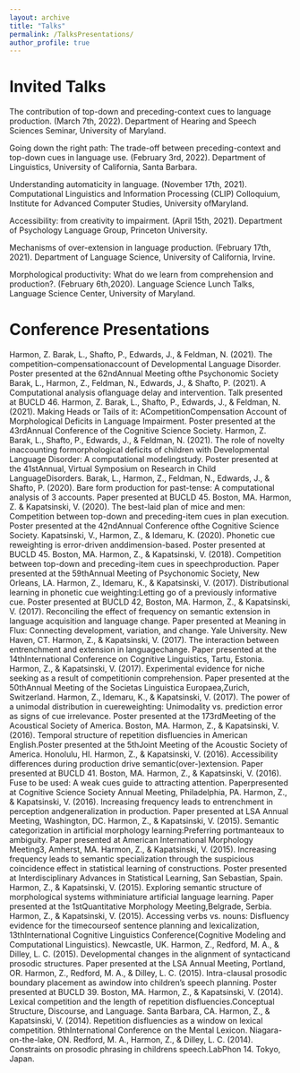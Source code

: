 ```yaml
---
layout: archive
title: "Talks"
permalink: /TalksPresentations/
author_profile: true
---
```


# Invited Talks

The contribution of top-down and preceding-context cues to language production. (March 7th, 2022). Department of Hearing and Speech Sciences Seminar, University of Maryland.

Going down the right path: The trade-off between preceding-context and top-down cues in language use. (February 3rd, 2022). Department of Linguistics, University of California, Santa Barbara.

Understanding automaticity in language. (November 17th, 2021). Computational Linguistics and Information Processing (CLIP) Colloquium, Institute for Advanced Computer Studies, University ofMaryland.

Accessibility: from creativity to impairment. (April 15th, 2021). Department of Psychology Language Group, Princeton University.

Mechanisms of over-extension in language production. (February 17th, 2021). Department of Language Science, University of California, Irvine.

Morphological productivity: What do we learn from comprehension and production?. (February 6th,2020). Language Science Lunch Talks, Language Science Center, University of Maryland.


# Conference Presentations
Harmon, Z. Barak, L., Shafto, P., Edwards, J., & Feldman, N. (2021). The competition–compensationaccount of Developmental Language Disorder. Poster presented at the 62ndAnnual Meeting ofthe Psychonomic Society
Barak, L., Harmon, Z., Feldman, N., Edwards, J., & Shafto, P. (2021). A Computational analysis oflanguage delay and intervention. Talk presented at BUCLD 46.
Harmon, Z. Barak, L., Shafto, P., Edwards, J., & Feldman, N. (2021). Making Heads or Tails of it: ACompetitionCompensation Account of Morphological Deficits in Language Impairment. Poster presented at the 43rdAnnual Conference of the Cognitive Science Society.
Harmon, Z. Barak, L., Shafto, P., Edwards, J., & Feldman, N. (2021). The role of novelty inaccounting formorphological deficits of children with Developmental Language Disorder: A computational modelingstudy. Poster presented at the 41stAnnual, Virtual Symposium on Research in Child LanguageDisorders.
Barak, L., Harmon, Z., Feldman, N., Edwards, J., & Shafto, P. (2020). Bare form production for past-tense: A computational analysis of 3 accounts. Paper presented at BUCLD 45. Boston, MA.
Harmon, Z. & Kapatsinski, V. (2020). The best-laid plan of mice and men: Competition between top-down and preceding-item cues in plan execution. Poster presented at the 42ndAnnual Conference ofthe Cognitive Science Society.
Kapatsinski, V., Harmon, Z., & Idemaru, K. (2020). Phonetic cue reweighting is error-driven anddimension-based. Poster presented at BUCLD 45. Boston, MA.
Harmon, Z., & Kapatsinski, V. (2018). Competition between top-down and preceding-item cues in speechproduction. Paper presented at the 59thAnnual Meeting of Psychonomic Society, New Orleans, LA.
Harmon, Z., Idemaru, K., & Kapatsinski, V. (2017). Distributional learning in phonetic cue weighting:Letting go of a previously informative cue. Poster presented at BUCLD 42, Boston, MA.
Harmon, Z., & Kapatsinski, V. (2017). Reconciling the effect of frequency on semantic extension in language acquisition and language change. Paper presented at Meaning in Flux: Connecting development, variation, and change. Yale University. New Haven, CT.
Harmon, Z., & Kapatsinski, V. (2017). The interaction between entrenchment and extension in languagechange. Paper presented at the 14thInternational Conference on Cognitive Linguistics, Tartu, Estonia.
Harmon, Z., & Kapatsinski, V. (2017). Experimental evidence for niche seeking as a result of competitionin comprehension. Paper presented at the 50thAnnual Meeting of the Societas Linguistica Europaea,Zurich, Switzerland.
Harmon, Z., Idemaru, K., & Kapatsinski, V. (2017). The power of a unimodal distribution in cuereweighting: Unimodality vs. prediction error as signs of cue irrelevance. Poster presented at the 173rdMeeting of the Acoustical Society of America. Boston, MA.
Harmon, Z., & Kapatsinski, V. (2016). Temporal structure of repetition disfluencies in American English.Poster presented at the 5thJoint Meeting of the Acoustic Society of America. Honolulu, HI.
Harmon, Z., & Kapatsinski, V. (2016). Accessibility differences during production drive semantic(over-)extension. Paper presented at BUCLD 41. Boston, MA.
Harmon, Z., & Kapatsinski, V. (2016). Fuse to be used: A weak cues guide to attracting attention. Paperpresented at Cognitive Science Society Annual Meeting, Philadelphia, PA.
Harmon, Z., & Kapatsinski, V. (2016). Increasing frequency leads to entrenchment in perception andgeneralization in production. Paper presented at LSA Annual Meeting, Washington, DC.
Harmon, Z., & Kapatsinski, V. (2015). Semantic categorization in artificial morphology learning:Preferring portmanteaux to ambiguity. Paper presented at American International Morphology Meeting3, Amherst, MA.
Harmon, Z., & Kapatsinski, V. (2015). Increasing frequency leads to semantic specialization through the suspicious coincidence effect in statistical learning of constructions. Poster presented at Interdisciplinary Advances in Statistical Learning, San Sebastian, Spain.
Harmon, Z., & Kapatsinski, V. (2015). Exploring semantic structure of morphological systems withminiature artificial language learning. Paper presented at the 1stQuantitative Morphology Meeting,Belgrade, Serbia.
Harmon, Z., & Kapatsinski, V. (2015). Accessing verbs vs. nouns: Disfluency evidence for the timecourseof sentence planning and lexicalization, 13thInternational Cognitive Linguistics Conference(Cognitive Modeling and Computational Linguistics). Newcastle, UK.
Harmon, Z., Redford, M. A., & Dilley, L. C. (2015). Developmental changes in the alignment of syntacticand prosodic structures. Paper presented at the LSA Annual Meeting, Portland, OR.
Harmon, Z., Redford, M. A., & Dilley, L. C. (2015). Intra-clausal prosodic boundary placement as awindow into children’s speech planning. Poster presented at BUCLD 39. Boston, MA.
Harmon, Z., & Kapatsinski, V. (2014). Lexical competition and the length of repetition disfluencies.Conceptual Structure, Discourse, and Language. Santa Barbara, CA.
Harmon, Z., & Kapatsinski, V. (2014). Repetition disfluencies as a window on lexical competition. 9thInternational Conference on the Mental Lexicon. Niagara-on-the-lake, ON.
Redford, M. A., Harmon, Z., & Dilley, L. C. (2014). Constraints on prosodic phrasing in childrens speech.LabPhon 14. Tokyo, Japan.
